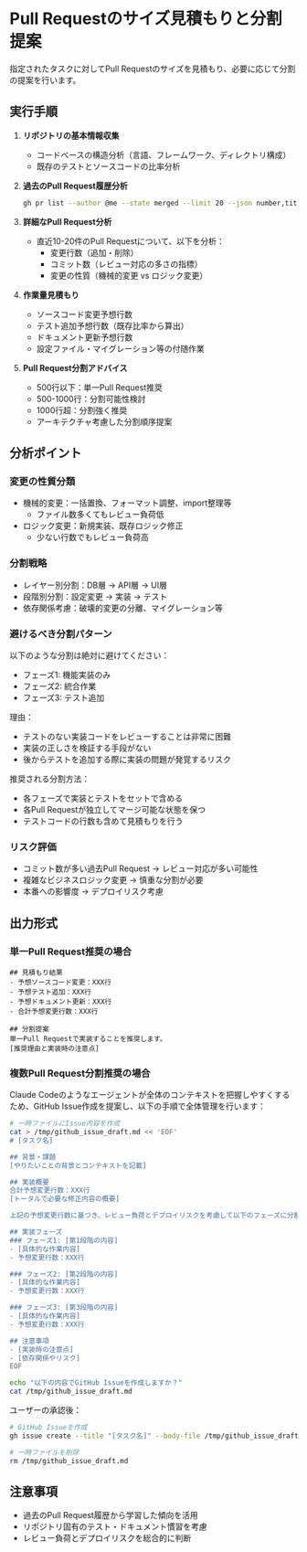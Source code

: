 # Pull Requestのサイズ見積もりと分割提案

指定されたタスクに対してPull Requestのサイズを見積もり、必要に応じて分割の提案を行います。

## 実行手順

1. **リポジトリの基本情報収集**
   - コードベースの構造分析（言語、フレームワーク、ディレクトリ構成）
   - 既存のテストとソースコードの比率分析

2. **過去のPull Request履歴分析**
   ```bash
   gh pr list --author @me --state merged --limit 20 --json number,title,additions,deletions,commits
   ```

3. **詳細なPull Request分析**
   - 直近10-20件のPull Requestについて、以下を分析：
     - 変更行数（追加・削除）
     - コミット数（レビュー対応の多さの指標）
     - 変更の性質（機械的変更 vs ロジック変更）

4. **作業量見積もり**
   - ソースコード変更予想行数
   - テスト追加予想行数（既存比率から算出）
   - ドキュメント更新予想行数
   - 設定ファイル・マイグレーション等の付随作業

5. **Pull Request分割アドバイス**
   - 500行以下：単一Pull Request推奨
   - 500-1000行：分割可能性検討
   - 1000行超：分割強く推奨
   - アーキテクチャ考慮した分割順序提案

## 分析ポイント

### 変更の性質分類
- 機械的変更：一括置換、フォーマット調整、import整理等
  - ファイル数多くてもレビュー負荷低
- ロジック変更：新規実装、既存ロジック修正
  - 少ない行数でもレビュー負荷高

### 分割戦略
- レイヤー別分割：DB層 → API層 → UI層
- 段階別分割：設定変更 → 実装 → テスト
- 依存関係考慮：破壊的変更の分離、マイグレーション等

### 避けるべき分割パターン
以下のような分割は絶対に避けてください：
- フェーズ1: 機能実装のみ
- フェーズ2: 統合作業
- フェーズ3: テスト追加

理由：
- テストのない実装コードをレビューすることは非常に困難
- 実装の正しさを検証する手段がない
- 後からテストを追加する際に実装の問題が発覚するリスク

推奨される分割方法：
- 各フェーズで実装とテストをセットで含める
- 各Pull Requestが独立してマージ可能な状態を保つ
- テストコードの行数も含めて見積もりを行う

### リスク評価
- コミット数が多い過去Pull Request → レビュー対応が多い可能性
- 複雑なビジネスロジック変更 → 慎重な分割が必要
- 本番への影響度 → デプロイリスク考慮

## 出力形式

### 単一Pull Request推奨の場合
```
## 見積もり結果
- 予想ソースコード変更：XXX行
- 予想テスト追加：XXX行  
- 予想ドキュメント更新：XXX行
- 合計予想変更行数：XXX行

## 分割提案
単一Pull Requestで実装することを推奨します。
[推奨理由と実装時の注意点]
```

### 複数Pull Request分割推奨の場合
Claude Codeのようなエージェントが全体のコンテキストを把握しやすくするため、GitHub Issue作成を提案し、以下の手順で全体管理を行います：

```bash
# 一時ファイルにIssue内容を作成
cat > /tmp/github_issue_draft.md << 'EOF'
# [タスク名]

## 背景・課題
[やりたいことの背景とコンテキストを記載]

## 実装概要
合計予想変更行数：XXX行
[トータルで必要な修正内容の概要]

上記の予想変更行数に基づき、レビュー負荷とデプロイリスクを考慮して以下のフェーズに分割することを推奨します。

## 実装フェーズ
### フェーズ1: [第1段階の内容]
- [具体的な作業内容]
- 予想変更行数：XXX行

### フェーズ2: [第2段階の内容]  
- [具体的な作業内容]
- 予想変更行数：XXX行

### フェーズ3: [第3段階の内容]
- [具体的な作業内容]
- 予想変更行数：XXX行

## 注意事項
- [実装時の注意点]
- [依存関係やリスク]
EOF

echo "以下の内容でGitHub Issueを作成しますか？"
cat /tmp/github_issue_draft.md
```

ユーザーの承認後：
```bash
# GitHub Issueを作成
gh issue create --title "[タスク名]" --body-file /tmp/github_issue_draft.md

# 一時ファイルを削除  
rm /tmp/github_issue_draft.md
```

## 注意事項

- 過去のPull Request履歴から学習した傾向を活用
- リポジトリ固有のテスト・ドキュメント慣習を考慮
- レビュー負荷とデプロイリスクを総合的に判断
